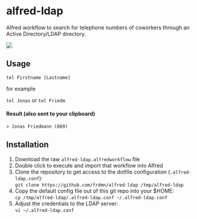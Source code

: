 alfred-ldap
==============

Alfred workflow to search for telephone numbers of coworkers through an Active Directory/LDAP directory.

![](http://up.frd.mn/eklpc.png)

## Usage

`tel Firstname [Lastname]`  

for example

`tel Jonas` or `tel Friedm`

#### Result (also sent to your clipboard)

`> Jonas Friedmann (869)`  

## Installation

1. Download the raw `alfred-ldap.alfredworkflow` file
1. Double click to execute and import that workflow into Alfred
1. Clone the repository to get access to the dotfile configuration (`.alfred-ldap.conf`):  
`git clone https://github.com/frdmn/alfred-ldap /tmp/alfred-ldap`
1. Copy the default config file out of this git repo into your $HOME:  
`cp /tmp/alfred-ldap/.alfred-ldap.conf ~/.alfred-ldap.conf`
1. Adjust the credentials to the LDAP server:  
`vi ~/.alfred-ldap.conf`
